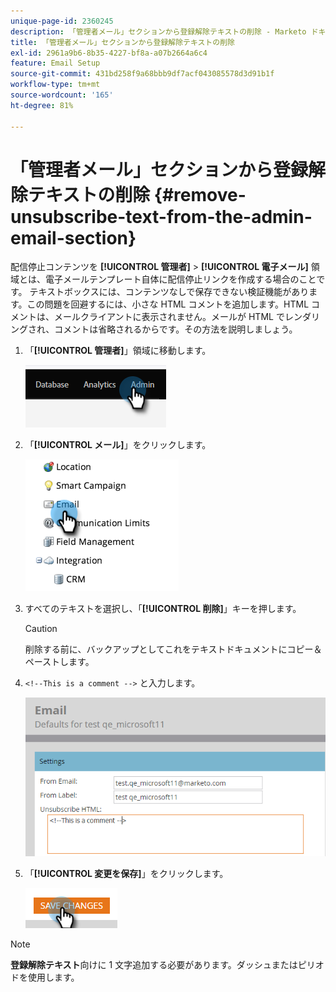 ```yaml
---
unique-page-id: 2360245
description: 「管理者メール」セクションから登録解除テキストの削除 - Marketo ドキュメント - 製品ドキュメント
title: 「管理者メール」セクションから登録解除テキストの削除
exl-id: 2961a9b6-8b35-4227-bf8a-a07b2664a6c4
feature: Email Setup
source-git-commit: 431bd258f9a68bbb9df7acf043085578d3d91b1f
workflow-type: tm+mt
source-wordcount: '165'
ht-degree: 81%

---
```


# 「管理者メール」セクションから登録解除テキストの削除 {#remove-unsubscribe-text-from-the-admin-email-section}

配信停止コンテンツを **[!UICONTROL 管理者]** > **[!UICONTROL 電子メール]** 領域とは、電子メールテンプレート自体に配信停止リンクを作成する場合のことです。 テキストボックスには、コンテンツなしで保存できない検証機能があります。この問題を回避するには、小さな HTML コメントを追加します。HTML コメントは、メールクライアントに表示されません。メールが HTML でレンダリングされ、コメントは省略されるからです。その方法を説明しましょう。

1. 「**[!UICONTROL 管理者]**」領域に移動します。

   ![](assets/remove-unsubscribe-text-from-the-admin-email-section-1.png)

1. 「**[!UICONTROL メール]**」をクリックします。

   ![](assets/remove-unsubscribe-text-from-the-admin-email-section-2.png)

1. すべてのテキストを選択し、「**[!UICONTROL 削除]**」キーを押します。

   >[!CAUTION]
   >
   >削除する前に、バックアップとしてこれをテキストドキュメントにコピー＆ペーストします。

1. `<!--This is a comment -->` と入力します。

   ![](assets/remove-unsubscribe-text-from-the-admin-email-section-3.png)

1. 「**[!UICONTROL 変更を保存]**」をクリックします。

   ![](assets/remove-unsubscribe-text-from-the-admin-email-section-4.png)

>[!NOTE]
>
>**登録解除テキスト**&#x200B;向けに 1 文字追加する必要があります。ダッシュまたはピリオドを使用します。
